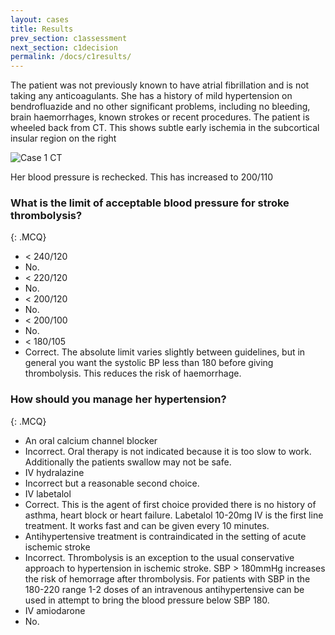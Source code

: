 ```yaml
---
layout: cases
title: Results
prev_section: c1assessment
next_section: c1decision
permalink: /docs/c1results/
---
```


The patient was not previously known to have atrial fibrillation and is not taking any anticoagulants.
She has a history of mild hypertension on bendrofluazide and no other significant problems, including no bleeding, brain haemorrhages, known strokes or recent procedures.
The patient is wheeled back from CT. This shows subtle early ischemia in the subcortical insular region on the right

![Case 1 CT]({{site.url}}/img/c1ct.png)

Her blood pressure is rechecked. This has increased to 200/110

### What is the limit of acceptable blood pressure for stroke thrombolysis?
{: .MCQ}

* < 240/120
* No.
* < 220/120
* No.
* < 200/120
* No.
* < 200/100
* No. 
* < 180/105
* Correct. The absolute limit varies slightly between guidelines, but in general you want the systolic BP less than 180 before giving thrombolysis. This reduces the risk of haemorrhage.

### How should you manage her hypertension?
{: .MCQ}

* An oral calcium channel blocker
* Incorrect. Oral therapy is not indicated because it is too slow to work. Additionally the patients swallow may not be safe.
* IV hydralazine
* Incorrect but a reasonable second choice.
* IV labetalol
* Correct. This is the agent of first choice provided there is no history of asthma, heart block or heart failure. Labetalol 10-20mg IV is the first line treatment. It works fast and can be given every 10 minutes.
* Antihypertensive treatment is contraindicated in the setting of acute ischemic stroke
* Incorrect. Thrombolysis is an exception to the usual conservative approach to hypertension in ischemic stroke. SBP > 180mmHg increases the risk of hemorrage after thrombolysis. For patients with SBP in the 180-220 range 1-2 doses of an intravenous antihypertensive can be used in attempt to bring the blood pressure below SBP 180.  
* IV amiodarone
* No. 
